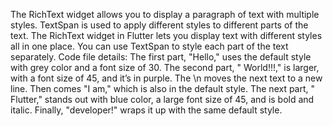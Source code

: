 The RichText widget allows you to display a paragraph of text with multiple styles.
TextSpan is used to apply different styles to different parts of the text.
The RichText widget in Flutter lets you display text with different styles all in one place. You can use TextSpan to style each part of the text separately.
Code file details:
The first part, "Hello," uses the default style with grey color and a font size of 30.
The second part, " World!!!," is larger, with a font size of 45, and it’s in purple. The \n moves the next text to a new line.
Then comes "I am," which is also in the default style.
The next part, " Flutter," stands out with blue color, a large font size of 45, and is bold and italic.
Finally, "developer!" wraps it up with the same default style.

